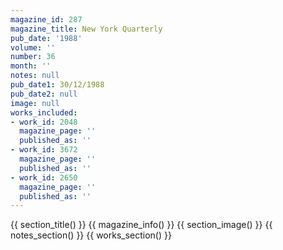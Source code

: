 ```yaml
---
magazine_id: 287
magazine_title: New York Quarterly
pub_date: '1988'
volume: ''
number: 36
month: ''
notes: null
pub_date1: 30/12/1988
pub_date2: null
image: null
works_included:
- work_id: 2048
  magazine_page: ''
  published_as: ''
- work_id: 3672
  magazine_page: ''
  published_as: ''
- work_id: 2650
  magazine_page: ''
  published_as: ''
---
```


{{ section_title() }}
{{ magazine_info() }}
{{ section_image() }}
{{ notes_section() }}
{{ works_section() }}
